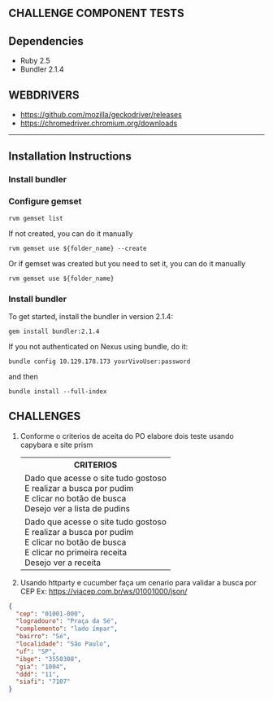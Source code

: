 ## CHALLENGE COMPONENT TESTS

## Dependencies

* Ruby 2.5
* Bundler 2.1.4


## WEBDRIVERS

* https://github.com/mozilla/geckodriver/releases
* https://chromedriver.chromium.org/downloads

---

## Installation Instructions

### Install bundler

### Configure gemset


```shell
rvm gemset list
```

If not created, you can do it manually

```shell
rvm gemset use ${folder_name} --create
```

Or if gemset was created but you need to set it, you can do it manually

```shell
rvm gemset use ${folder_name}
```

### Install bundler

To get started, install the bundler in version 2.1.4:

```shell
gem install bundler:2.1.4
```

If you not authenticated on Nexus using bundle, do it:

```shell
bundle config 10.129.178.173 yourVivoUser:password
```

and then

```shell
bundle install --full-index
```



## CHALLENGES

1) Conforme o criterios de aceita do PO elabore dois teste usando capybara e site prism

    <table>
        <tr><th>CRITERIOS</th></tr>
        <tr>
            <td>
                Dado que acesse o site tudo gostoso<br>
                E realizar a busca por pudim<br>
                E clicar no botão de busca<br>
                Desejo ver a lista de pudins<br>
            </td>
        </tr>
        <tr>
            <td>            
                Dado que acesse o site tudo gostoso<br>
                E realizar a busca por pudim<br>
                E clicar no botão de busca<br>
                E clicar no primeira receita <br>
                Desejo ver a receita<br>
            </td>
        </tr>
    </table>


2) Usando httparty e cucumber faça um cenario para validar a busca por CEP
   Ex: https://viacep.com.br/ws/01001000/json/

```json
{
  "cep": "01001-000",
  "logradouro": "Praça da Sé",
  "complemento": "lado ímpar",
  "bairro": "Sé",
  "localidade": "São Paulo",
  "uf": "SP",
  "ibge": "3550308",
  "gia": "1004",
  "ddd": "11",
  "siafi": "7107"
}
```